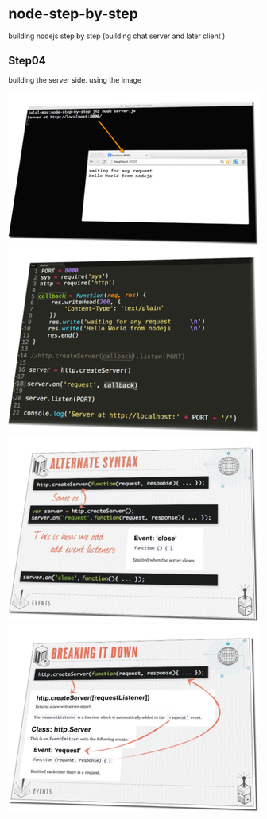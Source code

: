 node-step-by-step
=================

building nodejs step by step (building chat server and later client )


## Step04

building the server side. using the image


<img src="info.png" >

<img src="info1.png" >

<img src="info2.png" >

<img src="info3.png" >




